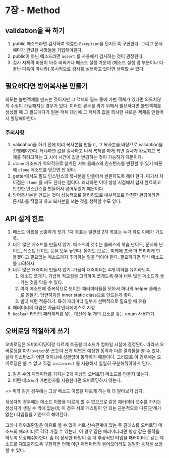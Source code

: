 # 7장 - Method

## validation을 꼭 하기

1. public 메소드라면 검사하여 적절한 `Exception`을 던지도록 구현한다. 그리고 문서에다가 관련된 사항들을 기입해야한다.
2. public이 아닌 메소드라면 `assert` 를 사용해서 검사하는 것이 권장된다.
3. 검사 자체의 비용이 아주 비싸거나 메소드 실행 가운데 \(메소드 실행 앞 부분이나 다 끝난 다음이 아니라\) 묵시적으로 검사를 실행하고 있다면 생략할 수 있다.

## 필요하다면 방어복사본 만들기

의도는 불변객체를 만드는 것이지만 그 객체의 필드 중에 가변 객체가 있다면 의도치않게 수정이 가능해지는 경우가 있다. 이러한 경우를 막기 위해서 필요하다면 불변객체를 생성할 때 그 필드에다가 원본 객체 대신에 그 객체의 값을 복사한 새로운 객체를 만들어서 할당해야한다.

### 주의사항

1. validation을 하기 전에 미리 복사본을 만들고, 그 복사본을 바탕으로 validation을 진행해야한다. 왜냐하면 값을 검사하고 나서 복제를 하게 되면 검사가 완료되고 복제를 하려고하는 그 사이 시간에 값을 변경하는 것이 가능하기 때문이다. 
2. `clone` 메소드가 악의적으로 설계된 서브 클래스의 인스턴스를 반환할 수 있기 때문에 `clone` 메소드를 믿으면 안 된다.
3. getter에서도 필드 인스턴스의 복사본을 만들어서 반환하도록 해야 한다. 여기서 차이점은 `clone` 를 써도 된다는 점이다. 왜냐하면 이미 생성 시점에서 검사 완료하고 안전한 인스턴스를 만들어서 넣어두었기 때문이다.
4. 방어복사본을 만드는 것이 성능적으로 불리하므로 내부적으로 안전한 환경이라면 문서화를 적절히 하고 복사본을 쓰는 것을 생략할 수도 있다.

## API 설계 힌트

1. 메소드 이름을 신중하게 짓기. 1차 목표는 일관성 2차 목표는 누가 봐도 이해가 가도록.
2. 너무 많은 메소드를 만들지 않기. 메소드의 갯수는 클래스의 학습 난이도, 문서화 난이도, 테스트 난이도 등을 모두 높인다. 올지도 모르는 미래에 조금 더 편리하게 만들겠다고 필요없는 메소드까지 추가하는 일을 막아야 한다. 필요하다면 약식 메소드를 고려하자.
3. 너무 많은 패러미터 만들지 않기. 가급적 패러미터는 4개 이하를 유지하도록.
   1. 메소드 쪼개기. 가급적 직교성을 고려하여 쪼개도록 해야 너무 많은 메소드가 생기는 것을 막을 수 있다.
   2. 여러 메소드에 중복적으로 보이는 패러미터들을 모아서 하나의 helper 클래스로 만들기. 당연하지만 inner static class으로 만드는게 좋다.
   3. 빌더 패턴 적용하기. 특히 패러미터 일부가 선택적으로 필요할 때 유용
4. 패러미터의 타입은 가급적 인터페이스로 지정
5. `boolean` 타입의 패러미터를 넣는 대신에 두 개의 요소를 갖는 enum 사용하기

## 오버로딩 적절하게 쓰기

오버로딩은 오버라이딩이랑 다르게 호출될 메소드가 컴파일 시점에 결정된다. 따라서 오버로딩을 마치 `switch`문 쓰듯이 쓰게 되면은 예상한 동작과 다른 결과물을 볼 수 있다. 실제 인스턴스가 어떤 것이냐에 상관없이 동작하기 때문이다. 그러므로 이 경우에는 오버로딩은 쓸 수 없고 직접 `instanceof` 를 사용해서 일일히 구분해줘야하게 된다.

1. 같은 수의 패러미터를 가지는 2개 이상의 오버로딩 메소드를 만들지 않는다.
2. 어떤 메소드가 가변인자를 사용한다면 오버로딩하지 않는다.

=&gt; 위와 같은 경우에는 그냥 메소드 이름을 다르게 하는게 더 알아보기 쉽다.

생성자의 경우에는 메소드 이름을 다르게 할 수 없으므로 같은 패러미터 갯수를 가지는 생성자가 생길 수 밖에 없는데, 이 경우 서로 캐스팅이 안 되는 근본적으로 다른\(관계가 없는\) 타입들을 기준으로 해야된다.

그러나 하위호환같은 이유로 별 수 없이 서로 상속관계에 있는 두 클래스를 오버로딩 메소드의 패러미터로 각각 가질 수 있는데, 이 경우 같은 패러미터라면 항상 같은 동작을 하도록 보장해줘야한다. 좀 더 상세한 타입이 좀 더 추상적인 타입을 패러미터로 갖는 메소드를 재호출하도록 구현하면 언제 어떤 패러미터가 들어오더라도 동일한 동작을 보장할 수 있다.



